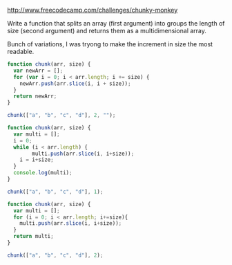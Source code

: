 http://www.freecodecamp.com/challenges/chunky-monkey

Write a function that splits an array (first argument) into groups the length of size (second argument) and returns them as a multidimensional array.

Bunch of variations, I was tryong to make the increment in size the most readable.

```javascript
function chunk(arr, size) {
  var newArr = [];
  for (var i = 0; i < arr.length; i += size) {
    newArr.push(arr.slice(i, i + size));
  }
  return newArr;
}

chunk(["a", "b", "c", "d"], 2, "");
```

```javascript
function chunk(arr, size) {
  var multi = [];
  i = 0;
  while (i < arr.length) {
		multi.push(arr.slice(i, i+size));
    i = i+size;
  }
  console.log(multi);
}

chunk(["a", "b", "c", "d"], 1);
```

```javascript
function chunk(arr, size) {
  var multi = [];
  for (i = 0; i < arr.length; i+=size){
    multi.push(arr.slice(i, i+size));
  }
  return multi;
}

chunk(["a", "b", "c", "d"], 2);
```
